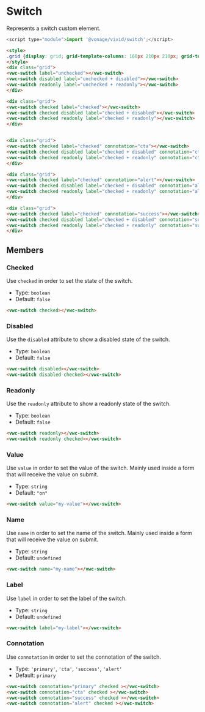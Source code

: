 # Switch

Represents a switch custom element.

```js
<script type="module">import '@vonage/vivid/switch';</script>
```

```html preview
<style>
.grid {display: grid; grid-template-columns: 160px 210px 210px; grid-template-rows: auto auto; gap: 8px; margin-block: 16px;}
</style>
<div class="grid">
<vwc-switch label="unchecked"></vwc-switch>
<vwc-switch disabled label="unchecked + disabled"></vwc-switch>
<vwc-switch readonly label="unchecked + readonly"></vwc-switch>
</div>

<div class="grid">
<vwc-switch checked label="checked"></vwc-switch>
<vwc-switch checked disabled label="checked + disabled"></vwc-switch>
<vwc-switch checked readonly label="checked + readonly"></vwc-switch>
</div>


<div class="grid">
<vwc-switch checked label="checked" connotation="cta"></vwc-switch>
<vwc-switch checked disabled label="checked + disabled" connotation="cta"></vwc-switch>
<vwc-switch checked readonly label="checked + readonly" connotation="cta"></vwc-switch>
</div>

<div class="grid">
<vwc-switch checked label="checked" connotation="alert"></vwc-switch>
<vwc-switch checked disabled label="checked + disabled" connotation="alert"></vwc-switch>
<vwc-switch checked readonly label="checked + readonly" connotation="alert"></vwc-switch>
</div>

<div class="grid">
<vwc-switch checked label="checked" connotation="success"></vwc-switch>
<vwc-switch checked disabled label="checked + disabled" connotation="success"></vwc-switch>
<vwc-switch checked readonly label="checked + readonly" connotation="success"></vwc-switch>
</div>
```

## Members

### Checked

Use `checked` in order to set the state of the switch.

- Type: `boolean`
- Default: `false`

```html preview
<vwc-switch checked></vwc-switch>
```

### Disabled

Use the `disabled` attribute to show a disabled state of the switch.

- Type: `boolean`
- Default: `false`

```html preview
<vwc-switch disabled></vwc-switch>
<vwc-switch disabled checked></vwc-switch>
```

### Readonly

Use the `readonly` attribute to show a readonly state of the switch.

- Type: `boolean`
- Default: `false`

```html preview
<vwc-switch readonly></vwc-switch>
<vwc-switch readonly checked></vwc-switch>
```

### Value

Use `value` in order to set the value of the switch. Mainly used inside a form that will receive the value on submit.

- Type: `string`
- Default: `"on"`

```html
<vwc-switch value="my-value"></vwc-switch>
```

### Name

Use `name` in order to set the name of the switch. Mainly used inside a form that will receive the value on submit.

- Type: `string`
- Default: `undefined`

```html
<vwc-switch name="my-name"></vwc-switch>
```

### Label

Use `label` in order to set the label of the switch.

- Type: `string`
- Default: `undefined`

```html preview
<vwc-switch label="my-label"></vwc-switch>
```

### Connotation

Use `connotation` in order to set the connotation of the switch.

- Type: `'primary'`, `'cta'`, `'success'`, `'alert'`
- Default: `primary`

```html preview
<vwc-switch connotation="primary" checked ></vwc-switch>
<vwc-switch connotation="cta" checked ></vwc-switch>
<vwc-switch connotation="success" checked ></vwc-switch>
<vwc-switch connotation="alert" checked ></vwc-switch>
```
